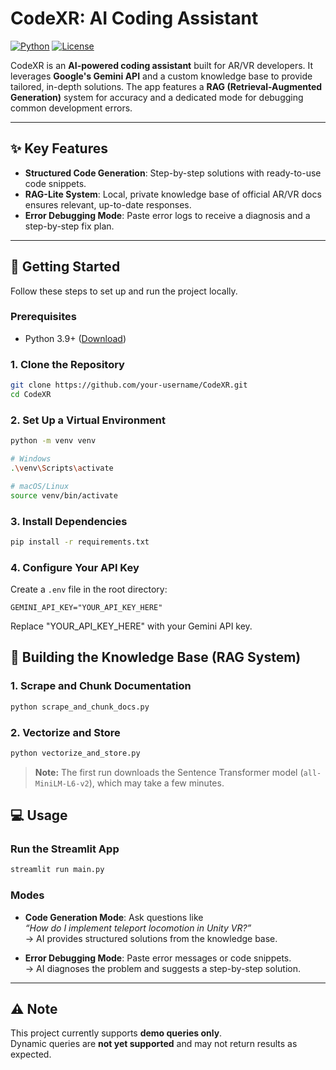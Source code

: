 # CodeXR: AI Coding Assistant

[![Python](https://img.shields.io/badge/python-3.9+-blue)](https://www.python.org/)
[![License](https://img.shields.io/badge/license-MIT-green)](LICENSE)

CodeXR is an **AI-powered coding assistant** built for AR/VR developers. It leverages **Google's Gemini API** and a custom knowledge base to provide tailored, in-depth solutions. The app features a **RAG (Retrieval-Augmented Generation)** system for accuracy and a dedicated mode for debugging common development errors.

---

## ✨ Key Features

- **Structured Code Generation**: Step-by-step solutions with ready-to-use code snippets.  
- **RAG-Lite System**: Local, private knowledge base of official AR/VR docs ensures relevant, up-to-date responses.  
- **Error Debugging Mode**: Paste error logs to receive a diagnosis and a step-by-step fix plan.  

---

## 🚀 Getting Started

Follow these steps to set up and run the project locally.

### Prerequisites

- Python 3.9+ ([Download](https://www.python.org/downloads/))  

### 1. Clone the Repository

```bash
git clone https://github.com/your-username/CodeXR.git
cd CodeXR
```

### 2. Set Up a Virtual Environment

```bash
python -m venv venv

# Windows
.\venv\Scripts\activate

# macOS/Linux
source venv/bin/activate
```

### 3. Install Dependencies

```bash
pip install -r requirements.txt
```

### 4. Configure Your API Key

Create a `.env` file in the root directory:

```env
GEMINI_API_KEY="YOUR_API_KEY_HERE"
```
Replace "YOUR_API_KEY_HERE" with your Gemini API key.

## 🧠 Building the Knowledge Base (RAG System)

### 1. Scrape and Chunk Documentation

```bash
python scrape_and_chunk_docs.py
```

### 2. Vectorize and Store

```bash
python vectorize_and_store.py
```
> **Note:** The first run downloads the Sentence Transformer model (`all-MiniLM-L6-v2`), which may take a few minutes.


## 💻 Usage

### Run the Streamlit App

```bash
streamlit run main.py
```

### Modes

- **Code Generation Mode**: Ask questions like  
  *“How do I implement teleport locomotion in Unity VR?”*  
  → AI provides structured solutions from the knowledge base.

- **Error Debugging Mode**: Paste error messages or code snippets.  
  → AI diagnoses the problem and suggests a step-by-step solution.

---

## ⚠️ Note

This project currently supports **demo queries only**.  
Dynamic queries are **not yet supported** and may not return results as expected.
